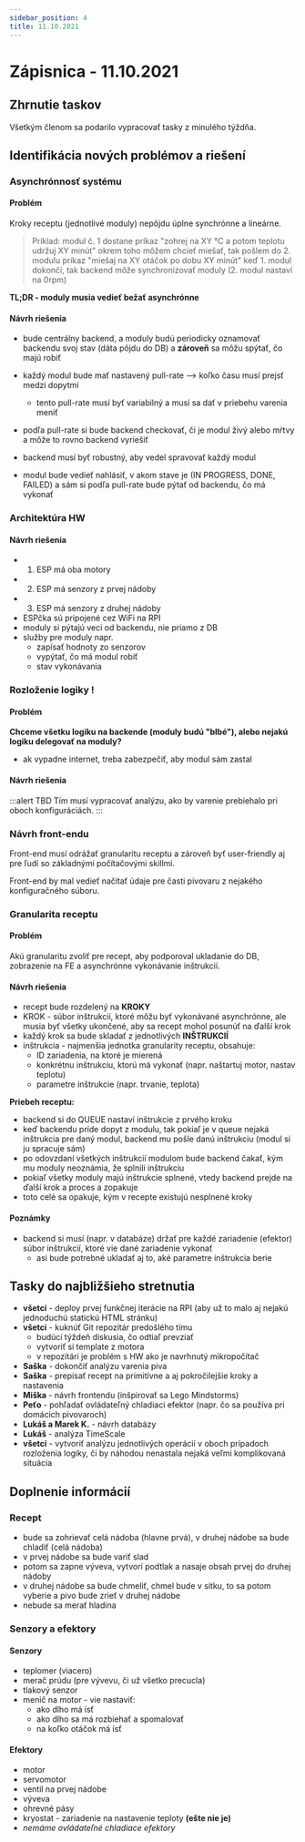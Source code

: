 ```yaml
---
sidebar_position: 4
title: 11.10.2021
---
```



# Zápisnica - 11.10.2021

## Zhrnutie taskov

Všetkým členom sa podarilo vypracovať tasky z minulého týždňa.

## Identifikácia nových problémov a riešení

### Asynchrónnosť systému

#### Problém

Kroky receptu (jednotlivé moduly) nepôjdu úplne synchrónne a lineárne.
> Príklad:
> modul č. 1 dostane príkaz "zohrej na XY °C a potom teplotu udržuj XY minút"
> okrem toho môžem chcieť miešať, tak pošlem do 2. modulu príkaz "miešaj na XY otáčok po dobu XY minút"
> keď 1. modul dokončí, tak backend môže synchronizovať moduly (2. modul nastaví na 0rpm)

**TL;DR - moduly musia vedieť bežať asynchrónne**

#### Návrh riešenia

* bude centrálny backend, a moduly budú periodicky oznamovať backendu svoj stav
  (dáta pôjdu do DB) a **zároveň** sa môžu spýtať, čo majú robiť
  
* každý modul bude mať nastavený pull-rate --> koľko času musí prejsť medzi dopytmi
  * tento pull-rate musí byť variabilný a musí sa dať v priebehu varenia meniť
    
* podľa pull-rate si bude backend checkovať, či je modul živý alebo mŕtvy a môže to rovno backend vyriešiť

* backend musí byť robustný, aby vedel spravovať každý modul

* modul bude vedieť nahlásiť, v akom stave je (IN PROGRESS, DONE, FAILED) a sám si 
podľa pull-rate bude pýtať od backendu, čo má vykonať

### Architektúra HW

#### Návrh riešenia

* 1. ESP má oba motory
* 2. ESP má senzory z prvej nádoby
* 3. ESP má senzory z druhej nádoby
* ESPčka sú pripojené cez WiFi na RPI
* moduly si pýtajú veci od backendu, nie priamo z DB
* služby pre moduly napr.
  * zapísať hodnoty zo senzorov
  * vypýtať, čo má modul robiť
  * stav vykonávania
    
    
### Rozloženie logiky !

#### Problém

**Chceme všetku logiku na backende (moduly budú "blbé"), alebo
nejakú logiku delegovať na moduly?**

* ak vypadne internet, treba zabezpečiť, aby modul sám zastal

#### Návrh riešenia

:::alert TBD
Tím musí vypracovať analýzu, ako by varenie prebiehalo pri oboch konfiguráciách.
:::

### Návrh front-endu

Front-end musí odrážať granularitu receptu a zároveň byť user-friendly
aj pre ľudí so základnými počítačovými skillmi.

Front-end by mal vedieť načítať údaje pre časti pivovaru z nejakého 
konfiguračného súboru.

### Granularita receptu

#### Problém

Akú granularitu zvoliť pre recept, aby podporoval ukladanie do DB, 
zobrazenie na FE a asynchrónne vykonávanie inštrukcií.

#### Návrh riešenia

* recept bude rozdelený na **KROKY**
* KROK - súbor inštrukcií, ktoré môžu byť vykonávané asynchrónne, 
ale musia byť všetky ukončené, aby sa recept mohol posunúť na ďalší krok
* každý krok sa bude skladať z jednotlivých **INŠTRUKCIÍ**
* inštrukcia - najmenšia jednotka granularity receptu, obsahuje:
  * ID zariadenia, na ktoré je mierená
  * konkrétnu inštrukciu, ktorú má vykonať (napr. naštartuj motor, nastav teplotu)
  * parametre inštrukcie (napr. trvanie, teplota)

**Priebeh receptu:**
  * backend si do QUEUE nastaví inštrukcie z prvého kroku
  * keď backendu príde dopyt z modulu, tak pokiaľ je v queue nejaká inštrukcia pre daný
  modul, backend mu pošle danú inštrukciu (modul si ju spracuje sám)
  * po odovzdaní všetkých inštrukcií modulom bude backend čakať, kým mu moduly
  neoznámia, že splnili inštrukciu
  * pokiaľ všetky moduly majú inštrukcie splnené, vtedy backend prejde na ďalší
krok a proces a zopakuje
  * toto celé sa opakuje, kým v recepte existujú nesplnené kroky
  

#### Poznámky

* backend si musí (napr. v databáze) držať pre každé zariadenie (efektor)
súbor inštrukcií, ktoré vie dané zariadenie vykonať
  * asi bude potrebné ukladať aj to, aké parametre inštrukcia berie
    


## Tasky do najbližšieho stretnutia

* **všetci** - deploy prvej funkčnej iterácie na RPI (aby už to malo aj nejakú jednoduchú statickú HTML stránku)
* **všetci** - kuknúť Git repozitár predošlého tímu
  * budúci týždeň diskusia, čo odtiaľ prevziať
  * vytvoriť si template z motora
  * v repozitári je problém s HW ako je navrhnutý mikropočítač
* **Saška** - dokončiť analýzu varenia piva
* **Saška** - prepísať recept na primitívne a aj pokročilejšie kroky a nastavenia
* **Miška** - návrh frontendu (inšpirovať sa Lego Mindstorms)
* **Peťo** - pohľadať ovládateľný chladiaci efektor (napr. čo sa používa pri domácich pivovaroch)
* **Lukáš a Marek K.** - návrh databázy
* **Lukáš** - analýza TimeScale
* **všetci** - vytvoriť analýzu jednotlivých operácií v oboch prípadoch rozloženia logiky, 
či by náhodou nenastala nejaká veľmi komplikovaná situácia

## Doplnenie informácií

### Recept

* bude sa zohrievať celá nádoba (hlavne prvá), v druhej nádobe sa bude
chladiť (celá nádoba)
* v prvej nádobe sa bude variť slad
* potom sa zapne výveva, vytvorí podtlak a nasaje obsah prvej do druhej nádoby
* v druhej nádobe sa bude chmeliť, chmel bude v sitku, to sa potom vyberie a pivo bude zrieť v druhej nádobe
* nebude sa merať hladina

### Senzory a efektory

#### Senzory

* teplomer (viacero)
* merač prúdu (pre vývevu, či už všetko precucla)
* tlakový senzor
* menič na motor - vie nastaviť:
  * ako dlho má ísť
  * ako dlho sa má rozbiehať a spomalovať
  * na koľko otáčok má ísť

#### Efektory

* motor
* servomotor
* ventil na prvej nádobe
* výveva
* ohrevné pásy
* kryostat - zariadenie na nastavenie teploty **(ešte nie je)**
* _nemáme ovládateľné chladiace efektory_





